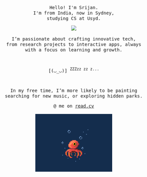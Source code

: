 <p align="center">
  <samp>
    Hello! I'm Srijan. <br /> I'm from India, now in Sydney, <br /> studying CS at Usyd.
  </samp>
</p>

<p align="center">
  <samp>
    <img src="https://github.com/pifafu/pifafu/assets/5679180/07d226f9-2b92-4077-af43-37c92be369f2" width="28px">
  </samp>
</p>

<p align="center">
  <samp>
    I’m passionate about crafting innovative tech, <br>from research projects to interactive apps, always <br> with a focus on learning and growth.
  </samp>
</p>


<br/>
<p align="center">
  <samp>
    [(◡_◡)] <sup>ZZZzz zz z...</sup>
  </samp>
<p align="center">
<br/>

  
<p align="center">
  <samp>
    In my free time, I’m more likely to be painting <br /> 
    searching for new music, or exploring hidden parks.
  </samp>
</p>

<p align="center">
  <samp>
    @ me on <a href="https://read.cv/5rijan">read.cv</a><br><br>
    <img src="https://github.com/5rijan/5rijan/blob/main/e08f3c8669f1becce97c57b8aea3f085.gif" width="240px" align="center">
  </samp>
</p>


